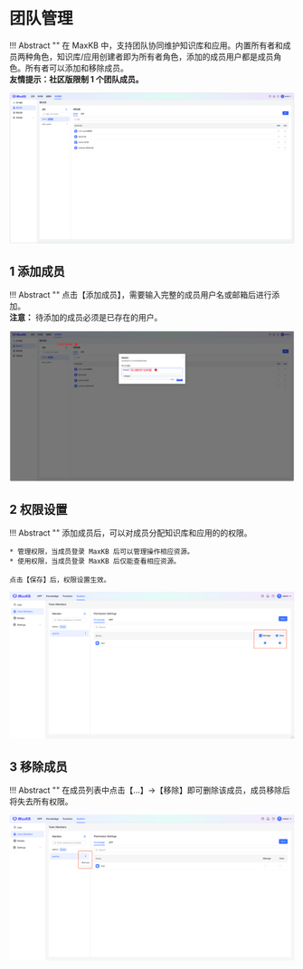 # 团队管理

!!! Abstract ""
    在 MaxKB 中，支持团队协同维护知识库和应用。内置所有者和成员两种角色，知识库/应用创建者即为所有者角色，添加的成员用户都是成员角色。所有者可以添加和移除成员。    
    **友情提示：社区版限制 1 个团队成员。**      

![成员列表](../../img/team/teamlist.png)

## 1 添加成员

!!! Abstract ""
    点击【添加成员】，需要输入完整的成员用户名或邮箱后进行添加。   
    **注意：** 待添加的成员必须是已存在的用户。  

![添加成员](../../img/team/addMembers.png)

## 2 权限设置

!!! Abstract ""
    添加成员后，可以对成员分配知识库和应用的的权限。 

    * 管理权限，当成员登录 MaxKB 后可以管理操作相应资源。 
    * 使用权限，当成员登录 MaxKB 后仅能查看相应资源。    
    
    点击【保存】后，权限设置生效。

![权限设置](<../../img/team/permission_setting.png>)

## 3 移除成员

!!! Abstract ""
    在成员列表中点击【…】->【移除】即可删除该成员，成员移除后将失去所有权限。

![移除成员](../../img/team/del_member.png)